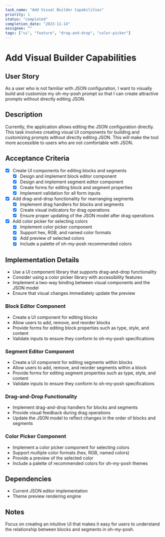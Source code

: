 ```yaml
---
task_name: "Add Visual Builder Capabilities"
priority: 1
status: "completed"
completion_date: "2023-11-14"
assignee: ""
tags: ["ui", "feature", "drag-and-drop", "color-picker"]
---
```


# Add Visual Builder Capabilities

## User Story

As a user who is not familiar with JSON configuration, I want to visually build and customize my oh-my-posh prompt so that I can create attractive prompts without directly editing JSON.

## Description

Currently, the application allows editing the JSON configuration directly. This task involves creating visual UI components for building and customizing prompts without directly editing JSON. This will make the tool more accessible to users who are not comfortable with JSON.

## Acceptance Criteria

- [x] Create UI components for editing blocks and segments
  - [x] Design and implement block editor component
  - [x] Design and implement segment editor component
  - [x] Create forms for editing block and segment properties
  - [x] Implement validation for all form inputs
- [x] Add drag-and-drop functionality for rearranging segments
  - [x] Implement drag handlers for blocks and segments
  - [x] Create visual indicators for drag operations
  - [x] Ensure proper updating of the JSON model after drag operations
- [x] Add color picker for selecting colors
  - [x] Implement color picker component
  - [x] Support hex, RGB, and named color formats
  - [x] Add preview of selected colors
  - [x] Include a palette of oh-my-posh recommended colors

## Implementation Details

- Use a UI component library that supports drag-and-drop functionality
- Consider using a color picker library with accessibility features
- Implement a two-way binding between visual components and the JSON model
- Ensure that visual changes immediately update the preview

### Block Editor Component

- Create a UI component for editing blocks
- Allow users to add, remove, and reorder blocks
- Provide forms for editing block properties such as type, style, and content
- Validate inputs to ensure they conform to oh-my-posh specifications

### Segment Editor Component

- Create a UI component for editing segments within blocks
- Allow users to add, remove, and reorder segments within a block
- Provide forms for editing segment properties such as type, style, and content
- Validate inputs to ensure they conform to oh-my-posh specifications

### Drag-and-Drop Functionality

- Implement drag-and-drop handlers for blocks and segments
- Provide visual feedback during drag operations
- Update the JSON model to reflect changes in the order of blocks and segments

### Color Picker Component

- Implement a color picker component for selecting colors
- Support multiple color formats (hex, RGB, named colors)
- Provide a preview of the selected color
- Include a palette of recommended colors for oh-my-posh themes

## Dependencies

- Current JSON editor implementation
- Theme preview rendering engine

## Notes

Focus on creating an intuitive UI that makes it easy for users to understand the relationship between blocks and segments in oh-my-posh.
